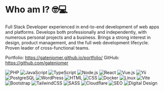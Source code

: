 # Who am I? 🤓💻
Full Stack Developer experienced in end-to-end development of web apps and platforms. Develops both
professionally and independently, with numerous personal projects and a business. Brings a strong interest
in design, product management, and the full web development lifecycle. Proven leader of cross-functional
teams.

Portfolio: https://gateniomer.github.io/portfolio/
GitHub: https://github.com/gateniomer

![PHP](https://img.shields.io/badge/PHP-777BB4?style=flat&logo=php&logoColor=white)
![JavaScript](https://img.shields.io/badge/JavaScript-F7DF1E?style=flat&logo=javascript&logoColor=black)
![TypeScript](https://img.shields.io/badge/TypeScript-3178C6?style=flat&logo=typescript&logoColor=white)
![Node.js](https://img.shields.io/badge/Node.js-339933?style=flat&logo=node.js&logoColor=white)
![React](https://img.shields.io/badge/React-61DAFB?style=flat&logo=react&logoColor=black)
![Vue.js](https://img.shields.io/badge/Vue.js-4FC08D?style=flat&logo=vue.js&logoColor=white)
![Yii](https://img.shields.io/badge/Yii-FF0033?style=flat&logo=Yii&logoColor=white)
![PostgreSQL](https://img.shields.io/badge/PostgreSQL-336791?style=flat&logo=postgresql&logoColor=white)
![WordPress](https://img.shields.io/badge/WordPress-21759B?style=flat&logo=wordpress&logoColor=white)
![HTML](https://img.shields.io/badge/HTML-E34F26?style=flat&logo=html5&logoColor=white)
![CSS](https://img.shields.io/badge/CSS-1572B6?style=flat&logo=css&logoColor=white)
![Docker](https://img.shields.io/badge/Docker-2496ED?style=flat&logo=docker&logoColor=white)
![Linux](https://img.shields.io/badge/Linux-FCC624?style=flat&logo=linux&logoColor=black)
![Vite](https://img.shields.io/badge/Vite-646CFF?style=flat&logo=vite&logoColor=white)
![Bootstrap](https://img.shields.io/badge/Bootstrap-7952B3?style=flat&logo=bootstrap&logoColor=white)
![TailwindCSS](https://img.shields.io/badge/TailwindCSS-06B6D4?style=flat&logo=tailwind-css&logoColor=white)
![SASS](https://img.shields.io/badge/SASS-CC6699?style=flat&logo=sass&logoColor=white)
![Cloudflare](https://img.shields.io/badge/Cloudflare-F38020?style=flat&logo=cloudflare&logoColor=white)
![SEO](https://img.shields.io/badge/SEO-FF6F61?style=flat)
![Digital Design](https://img.shields.io/badge/Digital_Design-4A90E2?style=flat)
